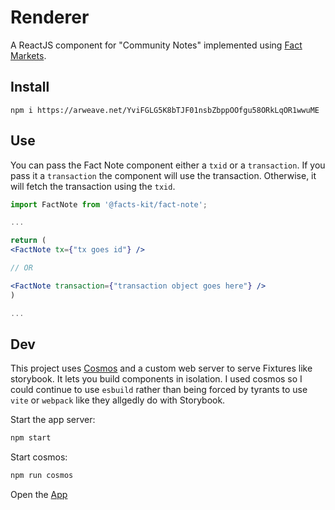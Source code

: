# Renderer

A ReactJS component for "Community Notes" implemented using [Fact Markets](https://facts-protocol.arweave.dev/#/en/main).

## Install

`npm i https://arweave.net/YviFGLG5K8bTJF01nsbZbppOOfgu58ORkLqOR1wwuME`

## Use

You can pass the Fact Note component either a `txid` or a `transaction`.  If you pass it a `transaction` the component will use the transaction. Otherwise, it will fetch the transaction using the `txid`.

```jsx
import FactNote from '@facts-kit/fact-note';

...

return (
<FactNote tx={"tx goes id"} />

// OR

<FactNote transaction={"transaction object goes here"} />
)

...
```


## Dev

This project uses [Cosmos](https://reactcosmos.org/) and a custom web server to serve Fixtures like storybook. It lets you build components in isolation.  I used cosmos so I could continue to use `esbuild` rather than being forced by tyrants to use `vite` or `webpack` like they allgedly do with Storybook.

Start the app server:

```zsh
npm start
```

Start cosmos:

```zsh
npm run cosmos
```

Open the [App](http://localhost:5000)